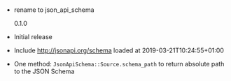 #

- rename to json_api_schema

  0.1.0

- Initial release
- Include http://jsonapi.org/schema loaded at 2019-03-21T10:24:55+01:00
- One method: `JsonApiSchema::Source.schema_path` to return absolute path to the JSON Schema
